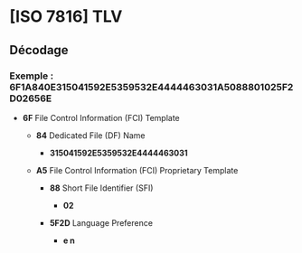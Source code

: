 # [ISO 7816] TLV
## Décodage
### Exemple : 6F1A840E315041592E5359532E4444463031A5088801025F2D02656E
- **6F** File Control Information (FCI) Template
  - **84** Dedicated File (DF) Name
    - **315041592E5359532E4444463031**

  - **A5** File Control Information (FCI) Proprietary Template
    - **88** Short File Identifier (SFI)
      - **02**

    - **5F2D** Language Preference
      - **e n**
